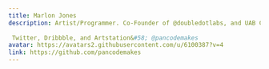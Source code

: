 ```yaml
---
title: Marlon Jones
description: Artist/Programmer. Co-Founder of @doubledotlabs, and UAB CS/Art Studio student.  Twitter, Dribbble, and Artstation&#58; @pancodemakes
avatar: https://avatars2.githubusercontent.com/u/6100387?v=4
link: https://github.com/pancodemakes
---
```

